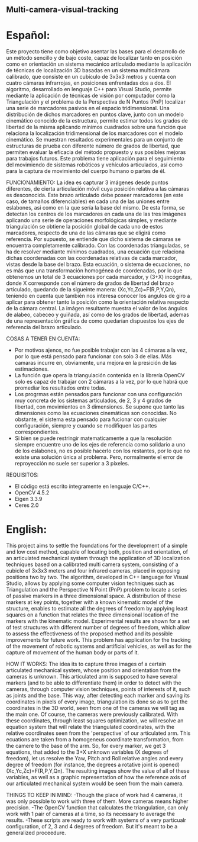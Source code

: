 ## Multi-camera-visual-tracking
# Español:
Este proyecto tiene como objetivo asentar las bases para el desarrollo de un método sencillo y de bajo coste, capaz de localizar tanto en posición como en orientación un sistema mecánico articulado mediante la aplicación de técnicas de localización 3D basadas en un sistema multicámara calibrado, que consiste en un cubículo de 3x3x3 metros y cuenta con cuatro cámaras infrarrojas, en posiciones enfrentadas dos a dos.
El algoritmo, desarrollado en lenguaje C++ para Visual Studio, permite mediante la aplicación de técnicas de visión por computador como la Triangulación y el problema de la Perspectiva de N Puntos (PnP) localizar una serie de marcadores pasivos en el espacio tridimensional. Una distribución de dichos marcadores en puntos clave, junto con un modelo cinemático conocido de la estructura, permite estimar todos los grados de libertad de la misma aplicando mínimos cuadrados sobre una función que relaciona la localización tridimensional de los marcadores con el modelo cinemático. Se muestran resultados experimentales para un conjunto de estructuras de prueba con diferente número de grados de libertad, que permiten evaluar la eficacia del método propuesto y sus posibles mejoras para trabajos futuros.
Este problema tiene aplicación para el seguimiento del movimiendo de sistemas robóticos y vehículos articulados, así como para la captura de movimiento del cuerpo humano o partes de él.

FUNCIONAMIENTO:
La idea es capturar 3 imágenes desde puntos diferentes, de cierta articulación móvil cuya posición relativa a las cámaras es desconocida.
Este brazo articulado debe poseer marcadores (en este caso, de tamaños diferenciables) en cada una de las uniones entre eslabones, asi como en la que sería la base del mismo.
De esta forma, se detectan los centros de los marcadores en cada una de las tres imágenes aplicando una serie de operaciones morfológicas simples, y mediante triangulación se obtiene la posición global de cada uno de estos marcadores, respecto de una de las cámaras que se eligirá como referencia. Por supuesto, se entiende que dicho sistema de cámaras se encuentra completamente calibrado. Con las coordenadas trianguladas, se ha de resolver mediante mínimos cuadrados, una ecuación que relaciona dichas coordenadas con las coordenadas relativas de cada marcador, vistas desde la base del brazo. Esta ecuación, o sistema de ecuaciones, no es más que una transformación homogénea de coordenadas, por lo que obtenemos un total de 3 ecuaciones por cada marcador, y (3+X) incógnitas, donde X corresponde con el número de grados de libertad del brazo articulado, quedando de la sigueinte manera: (Xc,Yc,Zc)=F(R,P,Y,Qn), teniendo en cuenta que también nos interesa conocer los angulos de giro a aplicar para obtener tanto la posición como la orientación relativa respecto de la cámara central.
La imágen resultante muestra el valor de los ángulos de alabeo, cabeceo y guiñada, así como de los grados de libertad, ademas de una representación gráfica de como quedarían dispuestos los ejes de referencia del brazo articulado.

COSAS A TENER EN CUENTA:
- Por motivos ajenos, no fue posible trabajar con las 4 cámaras a la vez, por lo que está pensado para funcionar con solo 3 de ellas. Más camaras incurre en, obviamente, una mejora en la presición de las estimaciones.
- La función que opera la triangulación contenida en la librería OpenCV solo es capaz de trabajar con 2 cámaras a la vez, por lo que habrá que promediar los resultados entre todas.
- Los progrmas están pensados para funcionar con una configuración muy concreta de los sistemas articulados, de 2, 3 y 4 grados de libertad, con movimientos en 3 dimensiones. Se supone que tanto las dimensiones como las ecuaciones cinemáticas son conocidas. No obstante, el sistema esta pensado para fucionar con cualquier configuración, siempre y cuando se modifiquen las partes correspondientes.
- Si bien se puede restringir matematicamente a que la resolución siempre encuentre uno de los ejes de referencia como solidario a uno de los eslabones, no es posible hacerlo con los restantes, por lo que no existe una solución única al problema. Pero, normalmente el error de reproyección no suele ser superior a 3 píxeles.

REQUISITOS:

- El código está escrito íntegramente en lenguaje C/C++.
- OpenCV 4.5.2
- Eigen 3.3.9
- Ceres 2.0

# English:
This project aims to settle the foundations for the development of a simple and low cost method, capable of locating both, position and orientation, of an articulated mechanical system through the application of 3D localization techniques based on a calibrated multi camera system, consisting of a cubicle of 3x3x3 meters and four infrared cameras, placed in opposing positions two by two.
The algorithm, developed in C++ language for Visual Studio, allows by applying some computer vision techniques such as Triangulation and the Perspective N Point (PnP) problem to locate a series of passive markers in a three dimensional space. A distribution of these markers at key points, together with a known kinematic model of the structure, enables to estimate all the degrees of freedom by applying least squares on a function that relates the three dimensional location of the markers with the kinematic model. Experimental results are shown for a set of test structures with different number of degrees of freedom, which allow to assess the effectiveness of the proposed method and its possible improvements for future work.
This problem has application for the tracking of the movement of robotic systems and artificial vehicles, as well as for the capture of movement of the human body or parts of it.

HOW IT WORKS:
The idea its to capture three images of a certain articulated mechanical system, whose position and orientation from the cameras is unknown.
This articulated arm is supposed to have several markers (and to be able to differentiate them) in order to detect with the cameras, through computer vision techniques, points of interests of it, such as joints and the base. This way, after detecting each marker and saving its coordinates in pixels of every image, triangulation its done so as to get the coordinates in the 3D world, seen from one of the cameras we will tag as the main one. Of course, the cameras were previously calibrated.
With these coordinates, through least squares optimization, we will resolve an equation system that will relate the triangulated coordinates, with the relative coordinates seen from the 'perspective' of our articulated arm. This ecuations are taken from a homogeneus coordinate transformation, from the camere to the base of the arm. So, for every marker, we get 3 equations, that added to the 3+X unknown variables (X degrees of freedom), let us resolve the Yaw, Pitch and Roll relative angles and every degree of freedom (for instance, the degrees a rotative joint is opened) (Xc,Yc,Zc)=F(R,P,Y,Qn).
The resulting images show the value of all of these variables, as well as a graphic representation of how the reference axis of our articulated mechanical system would be seen from the main camera.

THINGS TO KEEP IN MIND:
-Though the place of work had 4 cameras, it was only possible to work with three of them. More cameras means higher precision.
-The OpenCV function that calculates the triangulation, can only work with 1 pair of cameras at a time, so its necessary to average the results.
-These scripts are ready to work with systems of a very particualr configuration, of 2, 3 and 4 degrees of freedom. But it's meant to be a generalized proceedure.
